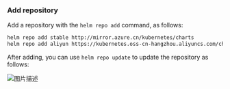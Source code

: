 ### Add repository

Add a repository with the `helm repo add` command, as follows:

```bash
helm repo add stable http://mirror.azure.cn/kubernetes/charts
helm repo add aliyun https://kubernetes.oss-cn-hangzhou.aliyuncs.com/charts
```

After adding, you can use `helm repo update` to update the repository as follows:

![图片描述](https://doc.shiyanlou.com/courses/10022/2123746/2f2915aa5db99b985b4fbe85db340b9c-0/wm)

